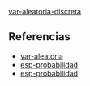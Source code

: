 [var-aleatoria-discreta](pdf/var-aleatoria-discreta.pdf)

## Referencias
- [var-aleatoria](./var-aleatoria.md)
- [esp-probabilidad](./esp-probabilidad.md)
- [esp-probabilidad](./esp-probabilidad.md)
